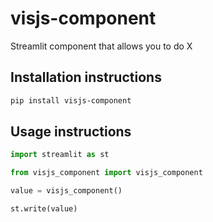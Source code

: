 # visjs-component

Streamlit component that allows you to do X

## Installation instructions 

```sh
pip install visjs-component
```

## Usage instructions

```python
import streamlit as st

from visjs_component import visjs_component

value = visjs_component()

st.write(value)
